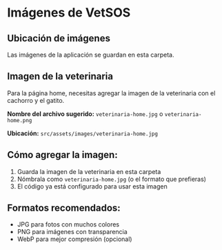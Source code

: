 # Imágenes de VetSOS

## Ubicación de imágenes
Las imágenes de la aplicación se guardan en esta carpeta.

## Imagen de la veterinaria
Para la página home, necesitas agregar la imagen de la veterinaria con el cachorro y el gatito.

**Nombre del archivo sugerido:** `veterinaria-home.jpg` o `veterinaria-home.png`

**Ubicación:** `src/assets/images/veterinaria-home.jpg`

## Cómo agregar la imagen:
1. Guarda la imagen de la veterinaria en esta carpeta
2. Nómbrala como `veterinaria-home.jpg` (o el formato que prefieras)
3. El código ya está configurado para usar esta imagen

## Formatos recomendados:
- JPG para fotos con muchos colores
- PNG para imágenes con transparencia
- WebP para mejor compresión (opcional)

